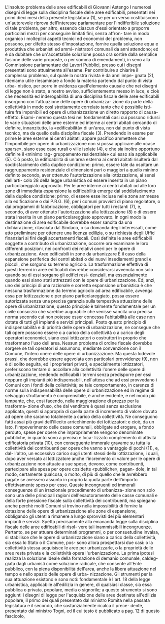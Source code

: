 L'insoluto problema delle aree edificabili
di Giovanni Astengo 
I numerosi disegni di legge sulla disciplina fiscale delle aree edificabili, presentati nei primi
dieci mesi della presente legislatura (1), se per un verso costituiscono un'autorevole riprova
dell'interesse parlamentare per l'indifferibile soluzione di tale problema, per altro, essendo
ciascun d'essi orientato a proporre particolari mezzi per conseguire limitati fini, senza affron-
tare in modo organico i molteplici aspetti tecnici ed economici del problema, non possono, per
difetto stesso d'impostazione, fornire quella soluzione equa e produttiva che urbanisti ed ammi-
nistratori comunali da anni attendono; ed è da dubitare che un'accettabile soluzione possa ora
sortire dalla semplice fusione delle varie proposte, o per somma di emendamenti, in seno
alla Commissione parlamentare dei Lavori Pubblici, presso cui i disegni presentati sono
attualmente all'esame. 
Per contribuire a chiarire il complesso problema, sul quale la nostra rivista è da anni impe-
gnata (2), riteniamo utile riesaminare a fondo la materia partendo dal punto di vista urba-
nistico, per porre in evidenza quell'elemento causale che nei disegni di legge non è stato, a
nostro avviso, sufficientemente messo in luce, e cioè che necessità ed inderogabilità di una
disciplina fiscale delle aree edificabili insorgono con l'attuazione delle opere di urbanizza-
zione da parte della collettività in modo così strettamente correlato tanto che è possibile isti-
tuire fra imponibili ed opere di urbanizzazione un diretto rapporto di causa-effetto. Esami-
neremo questa tesi nei fondamentali casi cui possono ridursi le varie situazioni delle aree
esterne ed interne ai centri abitati cercando di definire, innanzitutto, la «edificabilità» di
un'area, non dal punto di vista tecnico, ma da quello della disciplina fiscale (3). 
Prendendo in esame per prime le aree esterne ai centri abitati, appare pacifico ammettere
che l'imponibile per opere di urbanizzazione non si possa applicare alle «case sparse»,
siano esse case rurali o ville isolate (4), e che sia inoltre opportuno definire il «minimo rag-
gruppamento residenziale» cui esso sia applicabile (5). Ciò posto, la edificabilità di un'area
esterna ai centri abitati risulterà dal soddisfacimento della duplice condizione: primo, essere
tale da ospitare un raggruppamento residenziale di dimensioni pari o maggiori a quello
minimo definito secondo, aver ottenuto l'autorizzazione alla lottizzazione, ai sensi dell'arti-
colo 28 della legge urbanistica od essere inserita in un piano particolareggiato approvato.
Per le aree interne ai centri abitati od alle loro zone di immediata espansione la edificabilità
emerge dal soddisfacimento della duplice condizione: primo, di essere esse incluse nelle zone
ammesse alla edificazione o dai P.R.G. (6), per i comuni provvisti di piano regolatore, o dai
programmi di fabbricazione, obbligatori per tutti i restanti (7), e, secondo, di aver ottenuto
l'autorizzazione alla lottizzazione (8) o di essere stata inserita in un piano particolareggiato
approvato.
In ogni modo la destinazione di area edificabile dovrebbe esser sancita da una dichiarazione,
rilasciata dal Sindaco, o su domanda degli interessati, come atto preliminare per ottenere una
licenza edilizia, o su richiesta degli Uffici finanziari ai fini degli accertamenti fiscali. Così
definite le aree edificabili soggette a contributo di urbanizzazione, occorre ora esaminare le
loro differenti posizioni, nei confronti dei relativi oneri per le opere di urbanizzazione. 
Aree edificabili in zone da urbanizzare 
È il caso della espansione periferica dei centri abitati o dei nuovi insediamenti grandi e
piccoli, che sorgono su terreno agricolo. La trasformazione effettiva di questi terreni in aree
edificabili dovrebbe considerarsi avvenuta non solo quando su di essi sorgano gli edifici resi-
denziali, ma essenzialmente quando essi siano stati attrezzati con le opere di urbanizzazione.
Ed, anzi, uno dei principi di una razionale e corretta espansione urbanistica è che nessuna
trasformazione da terreno agricolo ad area edificabile, avvenga essa per lottizzazione o per
piano particolareggiato, possa essere autorizzata senza una precisa garanzia sulla tempestiva
attuazione delle opere di urbanizzazione; questo principio è talmente fondamentale per un
civile consorzio che sarebbe augurabile che venisse sancita una precisa norma secondo cui non
potesse esser concessa l'abitabilità alle case non dotate di tutti gli impianti e servizi principali.
Posto questo principio di indispensabilità e di priorità delle opere di urbanizzazione, ne
consegue che tali opere possono essere o a carico della collettività o a carico degli operatori
economici, siano essi lottizzatori o costruttori in proprio che trasformano l'uso dell'area.
Nessun problema di ordine fiscale dovrebbe sorgere se tali operatori si assumono, mediante
convenzione con il Comune, l'intero onere delle opere di urbanizzazione. Ma questa lodevole
prassi, che dovrebbe essere agevolata con particolari provvidenze (9), non è di solito seguita, ed i
proprietari privati, e specialmente lottizzatori, preferiscono tentare di accollare alla collettività
l'onere delle opere di urbanizzazione, rendendo edificabili i terreni senza predisporre per essi
neppure gli impianti più indispensabili, nell'attesa che ad essi provvedano i Comuni con i fondi
della collettività; se tale comportamento, in carenza di norme sulla indispensabilità delle opere
di urbanizzazione ed in regime di selvaggio sfruttamento è comprensibile, è anche evidente,
e nel modo più lampante, che, così facendo, nella maggiorazione di prezzo per la trasforma-
zione d'uso, che dal venditore è quasi senza esclusione applicata, questi si appropria di quella
parte di incremento di valore dovuto ad opere che saranno totalmente a carico della collettività.
Ne conseguono fatti assai più gravi dell'illecito arricchimento dei lottizzatori: e cioè, da un
lato, l'impoverimento delle casse comunali, obbligate ad erogare, a fondo perduto, spese per
opere che impropriamente vengono denominate pubbliche, in quanto sono a preciso e loca-
lizzato complemento di attività edificatoria privata (10), con conseguente immorale gravame
su tutta la collettività dei contribuenti per opere che vanno a vantaggio di pochi (11), e, dal-
l'altro, un eccessivo carico sugli utenti stessi della lottizzazione, i quali, dopo aver versato al
lottizzatore anche l'incremento di valore per le opere di urbanizzazione non attuate a sue spese,
devono, come contribuenti, partecipare alla spesa per opere cosidette «pubbliche», pagan-
dole, in tal modo, certamente qualcosa, o molto, di più di quello che le avrebbero pagate se
avessero assunto in proprio la quota parte dell'importo effettivamente speso per esse.
Queste incongruenti ed immorali conseguenze di un irrazionale procedimento di urbanizza-
zione non solo sono una delle principali ragioni dell'esautoramento delle casse comunali e
della forte pressione fiscale sulla collettività dei contribuenti, ma spiegano anche perchè molti
Comuni si trovino nella impossibilità di fornire la dotazione delle opere di urbanizzazione
alle zone di espansione, obbligando gli utenti a rimanere a lungo sprovvisti dei più elementari
impianti e servizi.
Spetta precisamente alla emananda legge sulla disciplina fiscale delle aree edificabili di risol-
vere tali inammissibili incongruenze.
Pertanto, se per attuare determinati programmi, o per consuetudine invalsa, si stabilisce che
le opere di urbanizzazione siano a carico della collettività, sia essa lo Stato o il Comune, pos-
sono allora prospettarsi due casi: o la collettività stessa acquisisce le aree per urbanizzarle,
o la proprietà delle aree resta privata e la collettività opera l'urbanizzazione.
La prima ipotesi realizza la soluzione ideale della formazione di demanio comunale, caldeg-
giata dagli urbanisti come soluzione radicale, che consente all'Ente pubblico, con la piena
disponibilità dell'area, anche la libera attuazione nel tempo e nello spazio delle opere di urba-
nizzazione. Gli strumenti per la sua attuazione esistono e sono noti: fondamentale è l'art. 18
della legge urbanistica, applicabile all'edilizia in genere, di qualsiasi classe, sia essa pubblica
o privata, popolare, media o signorile; a questo strumento si sono aggiunti i disegni di legge
per l'acquisizione delle aree destinate all'edilizia popolare, il primo dei quali presentato dal
ministro Romita nella passata legislatura e il secondo, che sostanzialmente ricalca il prece-
dente, presentato dal ministro Togni, ed il cui testo è pubblicato a pag. 12 di questo fascicolo,
